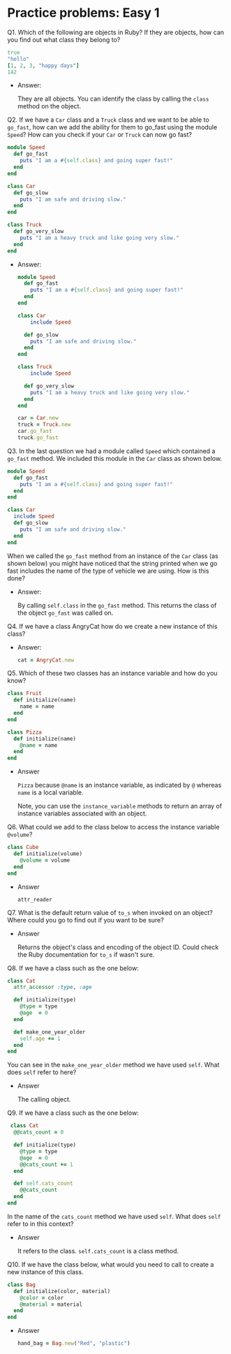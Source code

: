 # Practice problems: Easy 1

Q1. Which of the following are objects in Ruby? If they are objects, how can you find out what class they belong to?

```ruby
true
"hello"
[1, 2, 3, "happy days"]
142
```

- Answer:

    They are all objects. You can identify the class by calling the `class` method on the object.

Q2. If we have a `Car` class and a `Truck` class and we want to be able to `go_fast`, how can we add the ability for them to go_fast using the module `Speed`? How can you check if your `Car` or `Truck` can now go fast?

```ruby
module Speed
  def go_fast
    puts "I am a #{self.class} and going super fast!"
  end
end

class Car
  def go_slow
    puts "I am safe and driving slow."
  end
end

class Truck
  def go_very_slow
    puts "I am a heavy truck and like going very slow."
  end
end
```

- Answer:

    ```ruby
    module Speed
      def go_fast
        puts "I am a #{self.class} and going super fast!"
      end
    end

    class Car
    	include Speed

      def go_slow
        puts "I am safe and driving slow."
      end
    end

    class Truck
    	include Speed

      def go_very_slow
        puts "I am a heavy truck and like going very slow."
      end
    end

    car = Car.new
    truck = Truck.new
    car.go_fast
    truck.go_fast
    ```

Q3. In the last question we had a module called `Speed` which contained a `go_fast` method. We included this module in the `Car` class as shown below.

```ruby
module Speed
  def go_fast
    puts "I am a #{self.class} and going super fast!"
  end
end

class Car
  include Speed
  def go_slow
    puts "I am safe and driving slow."
  end
end
```

When we called the `go_fast` method from an instance of the `Car` class (as shown below) you might have noticed that the string printed when we go fast includes the name of the type of vehicle we are using. How is this done?

- Answer:

    By calling `self.class` in the `go_fast` method. This returns the class of the object `go_fast` was called on.

Q4. If we have a class AngryCat how do we create a new instance of this class?

- Answer:

    ```ruby
    cat = AngryCat.new
    ```

Q5. Which of these two classes has an instance variable and how do you know?

```ruby
class Fruit
  def initialize(name)
    name = name
  end
end

class Pizza
  def initialize(name)
    @name = name
  end
end
```

- Answer

    `Pizza` because `@name` is an instance variable, as indicated by `@` whereas `name` is a local variable.

    Note, you can use the `instance_variable` methods to return an array of instance variables associated with an object.

Q6. What could we add to the class below to access the instance variable `@volume`?

```ruby
class Cube
  def initialize(volume)
    @volume = volume
  end
end
```

- Answer

    `attr_reader`

Q7. What is the default return value of `to_s` when invoked on an object? Where could you go to find out if you want to be sure?

- Answer

    Returns the object's class and encoding of the object ID. Could check the Ruby documentation for `to_s` if wasn't sure.

Q8. If we have a class such as the one below:

```ruby
class Cat
  attr_accessor :type, :age

  def initialize(type)
    @type = type
    @age  = 0
  end

  def make_one_year_older
    self.age += 1
  end
end
```

You can see in the `make_one_year_older` method we have used `self`. What does `self` refer to here?

- Answer

    The calling object.

Q9. If we have a class such as the one below:

```ruby
 class Cat
  @@cats_count = 0

  def initialize(type)
    @type = type
    @age  = 0
    @@cats_count += 1
  end

  def self.cats_count
    @@cats_count
  end
end
```

In the name of the `cats_count` method we have used `self`. What does `self` refer to in this context?

- Answer

    It refers to the class. `self.cats_count` is a class method.

Q10.  If we have the class below, what would you need to call to create a new instance of this class.

```ruby
class Bag
  def initialize(color, material)
    @color = color
    @material = material
  end
end
```

- Answer

    ```ruby
    hand_bag = Bag.new("Red", "plastic")
    ```
